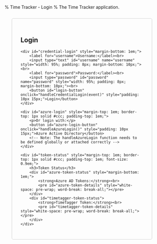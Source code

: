 % Time Tracker - Login
% The Time Tracker application.

<div id="login-form" style="padding: 2em; border: 1px solid #ccc; border-radius: 5px; max-width: 400px; margin: 2em auto;">
    <h2>Login</h2>
    <p id="login-status" style="color: red;"></p>

    <div id="credential-login" style="margin-bottom: 1em;">
        <label for="username">Username:</label><br>
        <input type="text" id="username" name="username" style="width: 95%; padding: 8px; margin-bottom: 10px;"><br>
        <label for="password">Password:</label><br>
        <input type="password" id="password" name="password" style="width: 95%; padding: 8px; margin-bottom: 10px;"><br>
        <button id="login-button" onclick="handleCredentialLogin(event)" style="padding: 10px 15px;">Login</button>
    </div>

    <div id="azure-login" style="margin-top: 1em; border-top: 1px solid #ccc; padding-top: 1em;">
        <p>Or login with:</p>
        <button id="azure-login-button" onclick="handleAzureLogin()" style="padding: 10px 15px;">Azure Active Directory</button> 
        <!-- Note: The handleAzureLogin function needs to be defined globally or attached correctly -->
    </div>

    <div id="token-status" style="margin-top: 1em; border-top: 1px solid #ccc; padding-top: 1em; font-size: 0.9em;">
        <h3>Token Status</h3>
        <div id="azure-token-status" style="margin-bottom: 1em;">
            <strong>Azure AD Tokens:</strong><br>
            <pre id="azure-token-details" style="white-space: pre-wrap; word-break: break-all;"></pre>
        </div>
        <div id="timetagger-token-status">
            <strong>TimeTagger Token:</strong><br>
            <pre id="timetagger-token-details" style="white-space: pre-wrap; word-break: break-all;"></pre>
        </div>
    </div>
</div>

<script>
// Remove placeholder window variables - config will come from API
// window.AZURE_CLIENT_ID = '{{ timetagger_azure_client_id }}';
// window.AZURE_TENANT_ID = '{{ timetagger_azure_tenant_id }}';
// window.AZURE_REDIRECT_URI = '{{ timetagger_azure_redirect_uri }}';
// window.AZURE_CLIENT_SECRET = '{{ timetagger_azure_client_secret }}';

// Azure AD auth handler class definition - MOVED TO TOP
class AzureAuthHandler {
    constructor(config) {
        this.config = config;
    }
    
    async login() {
        try {
            // Validate configuration
            if (!this.config.clientId) {
                throw new Error('Azure AD client ID is not configured');
            }
            if (!this.config.tenantId) {
                throw new Error('Azure AD tenant ID is not configured');
            }
            
            // Store the original page URL
            const originalPage = document.referrer || '/timetagger/app/';
            localStorage.setItem("azure_original_page", originalPage);
            
            // Generate state for CSRF protection
            const state = window.crypto.randomUUID();
            localStorage.setItem("azure_auth_state", state);
            
            // Build authorization URL
            const authUrl = `${this.config.authority}/oauth2/v2.0/authorize`;
            const params = {
                client_id: this.config.clientId,
                response_type: "code",
                redirect_uri: this.config.redirectUri,
                response_mode: "query",
                scope: this.config.scope,
                state: state
            };
            
            // Redirect to Azure AD login
            window.location.href = authUrl + "?" + Object.entries(params)
                .map(([k, v]) => `${k}=${encodeURIComponent(v)}`)
                .join("&");
            
        } catch (error) {
            console.error("Azure AD login failed:", error);
            updateStatus('Azure AD login failed: ' + error.message, 'error');
            throw error;
        }
    }
    
    async handleCallback(code, state) {
        console.log("Processing authorization code with state validation");
        
        // Check if the state matches
        const storedState = localStorage.getItem('azure_auth_state');
        console.log("State validation:", {
            receivedState: state,
            storedState: storedState,
            matches: state === storedState,
            hasStoredState: !!storedState
        });
        
        if (!code || !state) {
            console.error("handleCallback called without code or state argument", {
                hasCode: !!code,
                hasState: !!state
            });
            this.updateStatus('Azure AD authentication failed - missing params', 'error');
            return;
        }
        
        if (state !== storedState) {
            console.error("State mismatch - possible CSRF attack", {
                receivedState: state,
                storedState: storedState
            });
            this.updateStatus('Azure AD authentication failed - state mismatch', 'error');
            return;
        }
        
        try {
            console.log("Preparing to exchange code for tokens", {
                redirectUri: this.config.redirectUri,
                clientId: this.config.clientId,
                hasClientSecret: !!this.config.clientSecret,
                scope: this.config.scope,
                authority: this.config.authority
            });
            
            const tokenData = {
                code: code,
                redirect_uri: this.config.redirectUri,
                client_id: this.config.clientId,
                client_secret: this.config.clientSecret,
                scope: this.config.scope,
                grant_type: 'authorization_code'
            };
            
            console.log("Token exchange request payload:", {
                ...tokenData,
                client_secret: '[REDACTED]'
            });
            
            try {
                console.log("Sending token exchange request to:", '/timetagger/api/v2/token_exchange');
                const response = await fetch('/timetagger/api/v2/token_exchange', {
                    method: 'POST',
                    headers: {
                        'Content-Type': 'application/json'
                    },
                    body: JSON.stringify(tokenData)
                });
                
                console.log("Token exchange response:", {
                    status: response.status,
                    statusText: response.statusText,
                    headers: Object.fromEntries(response.headers)
                });
                
                if (!response.ok) {
                    const errorText = await response.text();
                    console.error("Token exchange failed:", {
                        status: response.status,
                        statusText: response.statusText,
                        error: errorText
                    });
                    this.updateStatus('Azure AD authentication failed - token exchange error', 'error');
                    return;
                }
                
                const tokens = await response.json();
                console.log("Token exchange successful", {
                    hasAccessToken: !!tokens.access_token,
                    hasIdToken: !!tokens.id_token,
                    hasRefreshToken: !!tokens.refresh_token,
                    expiresIn: tokens.expires_in
                });
                
                // Process and store tokens
                await this.processTokens(tokens);
                
            } catch (error) {
                console.error('Error during token exchange:', error);
                this.updateStatus('Azure AD authentication failed - error during token exchange', 'error');
                throw error;
            }
        } catch (error) {
            console.error('Error during callback processing:', error);
            this.updateStatus('Azure AD authentication failed - error during token exchange', 'error');
            throw error;
        }
    }

    // Process and store tokens received from the token exchange
    async processTokens(tokens) {
        console.log('Processing tokens from token exchange');
        
        // Store the tokens
        if (tokens.access_token) {
            localStorage.setItem('azure_access_token', tokens.access_token);
            console.log('Access token stored');
        }
        
        if (tokens.id_token) {
            localStorage.setItem('azure_id_token', tokens.id_token);
            console.log('ID token stored');
            
            // Parse user info from ID token
            try {
                const idTokenParts = tokens.id_token.split('.');
                const base64Url = idTokenParts[1];
                const base64 = base64Url.replace(/-/g, '+').replace(/_/g, '/');
                const padded = base64 + '==='.slice(0, (4 - base64.length % 4) % 4);
                const payload = JSON.parse(atob(padded));
                
                // Update token status
                await validateTokens();
                
                // Use the username from the ID token for TimeTagger authentication
                if (payload.preferred_username || payload.email) {
                    const username = payload.preferred_username || payload.email;
                    console.log('Using username from ID token:', username);
                    
                    // Authenticate with TimeTagger using the username and access token
                    await this.authenticateWithTimeTagger(username, tokens.access_token);
                } else {
                    console.error('No username or email found in ID token');
                    this.updateStatus('No username found in ID token', 'error');
                }
            } catch (error) {
                console.error('Error parsing ID token:', error);
                this.updateStatus('Error parsing ID token', 'error');
            }
        }
        
        if (tokens.refresh_token) {
            localStorage.setItem('azure_refresh_token', tokens.refresh_token);
            console.log('Refresh token stored');
        }
        
        if (tokens.expires_in) {
            const expiresAt = Date.now() + (tokens.expires_in * 1000);
            localStorage.setItem('azure_token_expires_at', expiresAt.toString());
            console.log(`Token expiration set: ${new Date(expiresAt).toLocaleString()}`);
        }
        
        // Clean up state after successful authentication
        localStorage.removeItem('azure_auth_state');
    }

    // Authenticate with TimeTagger using username from Azure AD
    async authenticateWithTimeTagger(username, accessToken) {
        console.log(`Authenticating with TimeTagger as: ${username}`);
        
        try {
            // Base64 encode the auth info
            const authInfo = {
                method: 'azure',
                username: username,
                access_token: accessToken
            };
            
            const authInfoStr = JSON.stringify(authInfo);
            const authInfoBase64 = btoa(authInfoStr);
            
            console.log('Sending authentication request to TimeTagger');
            
            // Send authentication request
            const response = await fetch('/timetagger/api/v2/bootstrap_authentication', {
                method: 'POST',
                body: authInfoBase64
            });
            
            if (!response.ok) {
                const errorText = await response.text();
                console.error(`TimeTagger authentication failed: ${errorText}`);
                this.updateStatus('TimeTagger authentication failed', 'error');
                return;
            }
            
            const data = await response.json();
            
            if (data && data.token) {
                console.log('TimeTagger authentication successful, token received');
                
                // Store the token using tools.js
                if (typeof window.tools?.set_auth_info_from_token === 'function') {
                    window.tools.set_auth_info_from_token(data.token);
                    console.log('Token stored successfully');
                    
                    // Update status and redirect
                    this.updateStatus('Authentication successful, redirecting...', 'success');
                    
                    // Get the original page URL or default to the app page
                    const originalPage = localStorage.getItem('azure_original_page') || '/timetagger/app/';
                    console.log(`Will redirect to: ${originalPage}`);
                    
                    // Clean up the original page from storage
                    localStorage.removeItem('azure_original_page');
                    
                    // Short delay to ensure token is stored and status is shown
                    setTimeout(() => {
                        console.log('Redirecting to:', originalPage);
                        window.location.href = originalPage;
                    }, 1000);
                } else {
                    console.error('tools.set_auth_info_from_token not available');
                    this.updateStatus('Error storing authentication token', 'error');
                }
            } else {
                console.error('No token received from TimeTagger');
                this.updateStatus('No token received from TimeTagger', 'error');
            }
        } catch (error) {
            console.error('Error during TimeTagger authentication:', error);
            this.updateStatus('Error during TimeTagger authentication', 'error');
        }
    }

    // Update status message with type (success, error, info)
    updateStatus(message, type = 'info') {
        console.log(`Status update (${type}): ${message}`);
        
        // Update the status element
        const statusEl = document.getElementById('status');
        if (statusEl) {
            statusEl.textContent = message;
            statusEl.className = type;
        }
        
        // Update token status elements based on type
        if (type === 'error') {
            const errorEl = document.getElementById('error-message');
            if (errorEl) {
                errorEl.textContent = message;
                errorEl.style.display = 'block';
            }
        }
    }
}

// Single azureConfig declaration with empty initial values
const azureConfig = {
    clientId: '',
    tenantId: '',
    redirectUri: '', // Will be set from backend config
    
    get authority() {
        if (!this.tenantId) {
            console.warn('Azure AD tenant ID is not configured.');
            return '';
        }
        return `https://login.microsoftonline.com/${this.tenantId}`;
    },
    get scope() {
        if (!this.clientId) {
            console.warn('Azure AD client ID is not configured.');
            return 'openid profile email';
        }
        return `openid profile email ${this.clientId}/.default`;
    }
};

// Azure AD auth handler - instantiate with initial empty config
const azureAuthHandler = new AzureAuthHandler(azureConfig);

// Log the initial (empty) config state
console.log("Azure Config Initial Structure:", azureConfig);

// Initialize on page load
window.addEventListener('load', async function() {
    const statusEl = document.getElementById('login-status');
    const credentialLoginButton = document.getElementById('login-button');
    const azureLoginSection = document.getElementById('azure-login');
    const azureLoginButton = document.getElementById('azure-login-button');

    // Hide Azure section initially
    if(azureLoginSection) azureLoginSection.style.display = 'none';

    try {
        if (statusEl) statusEl.textContent = 'Loading scripts and configuration...';
        
        // Load required scripts first
        await loadScriptSequentially([
            '/timetagger/app/tools.js',       
            '/timetagger/app/utils.js',      
            '/timetagger/app/dt.js',         
            '/timetagger/app/stores.js',     
            '/timetagger/app/dialogs.js',    
            '/timetagger/app/front.js'       
        ]);

        // Wait for scripts to initialize
        if (statusEl) statusEl.textContent = 'Initializing tools...';
        await waitForScripts();

        // Fetch public auth config from our new API endpoint
        if (statusEl) statusEl.textContent = 'Fetching authentication configuration...';
        try {
            const response = await fetch('/timetagger/api/v2/public_auth_config');
            if (!response.ok) {
                throw new Error(`Failed to fetch auth config: ${response.status} ${await response.text()}`);
            }
            
            const publicAuthConfig = await response.json();
            console.log("Public Auth Config fetched:", publicAuthConfig);
            
            // Update azureConfig with values from the API
            if (publicAuthConfig.azure_auth_enabled) {
                azureConfig.clientId = publicAuthConfig.azure_client_id;
                azureConfig.tenantId = publicAuthConfig.azure_tenant_id;
                azureConfig.redirectUri = publicAuthConfig.azure_redirect_uri;
                
                // Update UI for Azure login
                if (azureLoginSection) {
                    if (azureConfig.clientId && azureConfig.tenantId && azureConfig.redirectUri) {
                        azureLoginSection.style.display = 'block';
                        if (azureLoginButton) azureLoginButton.disabled = false;
                        console.log('Azure AD login enabled with config:', {
                            clientId: azureConfig.clientId,
                            tenantId: azureConfig.tenantId,
                            redirectUri: azureConfig.redirectUri
                        });
                    } else {
                        console.warn('Azure AD is enabled but configuration is incomplete:', publicAuthConfig);
                        azureLoginSection.innerHTML = '<p>Azure AD login is enabled but not fully configured.</p>';
                        azureLoginSection.style.display = 'block';
                    }
                }
            } else {
                console.log("Azure AD auth is disabled via backend config.");
                if (azureLoginSection) azureLoginSection.style.display = 'none';
            }
            
            if (statusEl) {
                statusEl.textContent = 'Configuration loaded successfully';
                setTimeout(() => { 
                    if (statusEl.textContent === 'Configuration loaded successfully') 
                        statusEl.textContent = ''; 
                }, 2000);
            }
            
        } catch (error) {
            console.error('Error fetching auth config:', error);
            if (statusEl) statusEl.textContent = `Failed to load auth configuration: ${error.message}`;
            if (azureLoginSection) azureLoginSection.style.display = 'none';
        }

        // --- Setup global login handlers --- 
        window.handleAzureLogin = async function() {
            if (!azureConfig.clientId || !azureConfig.tenantId) {
                 alert("Azure AD is not configured correctly.");
                 return;
            }
            try {
                // Use the globally defined azureAuthHandler instance (which now has updated config)
                await azureAuthHandler.login(); 
            } catch (error) {
                console.error('Login failed:', error);
                alert(`Login failed: ${error.message}`);
            }
        };

        // --- Handle potential Azure callback --- 
        const urlParams = new URLSearchParams(window.location.search);
        const initialCode = urlParams.get('code');
        const initialState = urlParams.get('state');
        const error = urlParams.get('error');
        const errorDescription = urlParams.get('error_description');

        console.log("Checking for Azure AD callback parameters:", {
            hasCode: !!initialCode,
            hasState: !!initialState,
            error,
            errorDescription,
            currentConfig: {
                clientId: azureConfig.clientId,
                tenantId: azureConfig.tenantId,
                redirectUri: azureConfig.redirectUri,
                authority: azureConfig.authority,
                scope: azureConfig.scope
            }
        });

        if (error) {
            console.error(`Azure AD Callback Error: ${error} - ${errorDescription}`);
            updateStatus(`Azure AD login failed: ${errorDescription || error}`, 'error');
        } else if (initialCode && initialState) {
            // Only handle callback if Azure AD is enabled according to public config
            if (publicAuthConfig?.azure_auth_enabled && azureConfig.clientId && azureConfig.tenantId) {
                console.log("Processing Azure AD callback with config:", {
                    clientId: azureConfig.clientId,
                    tenantId: azureConfig.tenantId,
                    redirectUri: azureConfig.redirectUri,
                    authority: azureConfig.authority
                });
                
                if (statusEl) statusEl.textContent = 'Processing Azure AD login...';
                if (azureLoginButton) azureLoginButton.disabled = true;
                if (credentialLoginButton) credentialLoginButton.disabled = true;
                
                try {
                    // Process callback - handler uses updated azureConfig
                    await azureAuthHandler.handleCallback(initialCode, initialState);
                } catch (error) {
                    console.error("Error during Azure AD callback processing:", error);
                    if (statusEl) statusEl.textContent = `Azure AD login failed: ${error.message}`;
                    // Re-enable buttons on error
                    if (azureLoginButton) azureLoginButton.disabled = false;
                    if (credentialLoginButton) credentialLoginButton.disabled = false;
                }
            } else {
                console.warn("Callback detected but Azure AD is not properly configured:", {
                    enabled: publicAuthConfig?.azure_auth_enabled,
                    hasClientId: !!azureConfig.clientId,
                    hasTenantId: !!azureConfig.tenantId,
                    config: azureConfig
                });
                updateStatus("Login callback ignored; Azure AD not properly configured.", "error");
            }
        } else {
            // Not in a callback state, enable buttons if needed
            console.log("Not in callback mode.");
            if (credentialLoginButton) credentialLoginButton.disabled = false;
            // Azure button enablement is handled above based on publicAuthConfig
        }

    } catch (error) {
        console.error('Initialization failed:', error);
        if (statusEl) {
            statusEl.textContent = `Failed to initialize: ${error.message}. Please check console.`;
        }
        // Ensure buttons are usable if init fails
        if (credentialLoginButton) credentialLoginButton.disabled = false; 
        if (azureLoginButton) azureLoginButton.disabled = false; // Consider context
    }
});

// Function to load scripts sequentially
async function loadScriptSequentially(scripts) {
    for (const script of scripts) {
        try {
            console.log('Loading script:', script);
            await new Promise((resolve, reject) => {
                const scriptEl = document.createElement('script');
                scriptEl.src = script;
                scriptEl.onload = () => {
                    console.log('Successfully loaded:', script);
                    resolve();
                };
                scriptEl.onerror = (event) => {
                    console.error('Failed to load script:', script, event);
                    reject(new Error(`Failed to load script: ${script} (${event.type})`));
                };
                document.head.appendChild(scriptEl);
            });
            
            // Add a small delay after loading dt.js to ensure it's initialized
            if (script.includes('dt.js')) {
                await new Promise(resolve => setTimeout(resolve, 200));
            }
        } catch (error) {
            console.error('Script loading error:', error);
            const statusEl = document.getElementById('status');
            if (statusEl) {
                statusEl.textContent = `Failed to load script: ${error.message}`;
            }
            throw error;
        }
    }
}

// Function to check if scripts are loaded
async function waitForScripts() {
    // Wait for tools to be available
    let attempts = 0;
    while (!window.tools && attempts < 50) {
        await new Promise(resolve => setTimeout(resolve, 100));
        attempts++;
    }
    if (!window.tools) {
        throw new Error('Failed to initialize tools');
    }
}

// Function to check token status - KEPT FOR NOW, BUT NOT CALLED ON LOAD
function checkTokenStatus() {
    console.log('Checking token status...');
    
    // Check Azure AD tokens
    const azureTokenStatusEl = document.getElementById('azure-token-status');
    const loginButton = document.querySelector('.azure-login-button');
    const azureAccessToken = localStorage.getItem("azure_access_token");
    const azureIdToken = localStorage.getItem("azure_id_token");
    const azureRefreshToken = localStorage.getItem("azure_refresh_token");
    const azureTokenExpiresAt = localStorage.getItem("azure_token_expires_at");
    
    // Check TimeTagger token first
    const ttTokenStatusEl = document.getElementById('tt-token-status');
    let ttToken = null;
    try {
        if (window.tools && typeof window.tools.get_auth_info === 'function') {
            ttToken = window.tools.get_auth_info();
            console.log('TimeTagger token:', ttToken ? 'Present' : 'Missing');
            if (ttToken) {
                console.log('Token details:', ttToken);
                ttTokenStatusEl.textContent = '✓ TimeTagger Authenticated';
                ttTokenStatusEl.className = 'token-status authenticated';
                // If we have a valid TimeTagger token, redirect to app
                window.location.href = '/timetagger/app/';
                return; // Exit early as we're redirecting
            }
        }
    } catch (error) {
        console.error('Error getting TimeTagger token:', error);
    }
    
    // If we're still here, TimeTagger is not authenticated
    if (ttTokenStatusEl) {
        ttTokenStatusEl.textContent = '✗ TimeTagger Not authenticated';
        ttTokenStatusEl.className = 'token-status not-authenticated';
    }
    
    // If we have a code in the URL, we're in the callback process
    const isCallback = window.location.search.includes('code=');
    
    if (isCallback) {
        azureTokenStatusEl.textContent = '⏳ Processing Azure AD login...';
        azureTokenStatusEl.className = 'token-status processing';
        if (loginButton) loginButton.disabled = true;
        return;
    }
    
    // Check Azure AD token status
    if (azureAccessToken && azureIdToken) {
        // Check if tokens are expired
        let tokenStatus = '✓ Azure AD Authenticated';
        let tokensValid = true;
        
        if (azureTokenExpiresAt) {
            const expiresAt = parseInt(azureTokenExpiresAt, 10);
            const now = Date.now();
            if (expiresAt < now) {
                tokenStatus += ' (Tokens expired)';
                tokensValid = false;
            } else {
                const minutesRemaining = Math.floor((expiresAt - now) / (1000 * 60));
                tokenStatus += ` (Expires in ${minutesRemaining} minutes)`;
            }
        }
        
        azureTokenStatusEl.textContent = tokenStatus;
        azureTokenStatusEl.className = tokensValid ? 'token-status authenticated' : 'token-status not-authenticated';
        
        // Only disable the button if both Azure AD and TimeTagger are authenticated
        if (loginButton) {
            loginButton.disabled = false;
            loginButton.title = tokensValid ? 'Click to complete TimeTagger authentication' : 'Click to login with Azure AD';
        }
    } else {
        azureTokenStatusEl.textContent = '✗ Azure AD Not authenticated';
        azureTokenStatusEl.className = 'token-status not-authenticated';
        if (loginButton) {
            loginButton.disabled = false;
            loginButton.title = 'Click to login with Azure AD';
        }
    }
}

// Helper function to log to both console and debug display
function debugLog(message, type = 'info') {
    // Log to console
    console.log(message);
    
    // Log to debug display
    const debugOutput = document.getElementById('debug-output');
    if (debugOutput) {
        const entry = document.createElement('div');
        entry.className = `debug-entry ${type}`;
        entry.textContent = `${new Date().toISOString().slice(11, 23)} [${type.toUpperCase()}] ${message}`;
        debugOutput.appendChild(entry);
        
        // Auto-scroll to bottom
        debugOutput.scrollTop = debugOutput.scrollHeight;
        
        // Show debug container if hidden
        const debugContainer = document.getElementById('debug-container');
        if (debugContainer) {
            debugContainer.style.display = 'block';
        }
    }
}

// Add local login handler
async function handleLocalLogin() {
    try {
        const username = document.getElementById('local-username').value.trim();
        const password = document.getElementById('local-password').value.trim();
        
        if (!username || !password) {
            const statusEl = document.getElementById('status');
            if (statusEl) statusEl.textContent = 'Please enter both username and password';
            return;
        }
        
        // Base64 encode the auth info for local login
        const authInfo = {
            method: 'usernamepassword',
            username: username,
            password: password
        };
        const authInfoStr = JSON.stringify(authInfo);
        const authInfoBase64 = btoa(authInfoStr);
        
        console.log('Sending local authentication request');
        
        // Send authentication request
        const response = await fetch('/timetagger/api/v2/bootstrap_authentication', {
            method: 'POST',
            body: authInfoBase64
        });
        
        if (!response.ok) {
            const errorText = await response.text();
            console.error(`Local authentication failed: ${errorText}`);
            const statusEl = document.getElementById('status');
            if (statusEl) statusEl.textContent = 'Local authentication failed: Invalid credentials';
            return;
        }
        
        const data = await response.json();
        
        if (data && data.token) {
            console.log('Local authentication successful');
            
            // Store the token using tools.js
            if (typeof window.tools?.set_auth_info_from_token === 'function') {
                window.tools.set_auth_info_from_token(data.token);
                console.log('Token stored successfully');
                
                // Redirect to app
                window.location.href = '/timetagger/app/';
            } else {
                console.error('tools.set_auth_info_from_token not available');
                const statusEl = document.getElementById('status');
                if (statusEl) statusEl.textContent = 'Error storing authentication token';
            }
        }
    } catch (error) {
        console.error('Local login failed:', error);
        const statusEl = document.getElementById('status');
        if (statusEl) statusEl.textContent = `Local login failed: ${error.message}`;
    }
}

// Function to toggle local login form visibility
function toggleLocalLoginForm() {
    const form = document.getElementById('local-login-form');
    if (form.style.display === 'none' || !form.style.display) {
        form.style.display = 'block';
    } else {
        form.style.display = 'none';
    }
}

// Handle logout message
function showLogoutMessage() {
    const urlParams = new URLSearchParams(window.location.search);
    const message = urlParams.get('message');
    
    if (message === 'logged_out') {
        const messageDiv = document.createElement('div');
        messageDiv.className = 'status-message success';
        messageDiv.innerHTML = '<i class="fas fa-check-circle"></i> You have been successfully logged out.';
        
        // Insert at the top of the content
        const content = document.querySelector('#main-content');
        content.insertBefore(messageDiv, content.firstChild);
        
        // Remove the message parameter from URL
        const newUrl = window.location.pathname;
        window.history.replaceState({}, document.title, newUrl);
        
        // Fade out the message after 5 seconds
        setTimeout(() => {
            messageDiv.style.opacity = '0';
            setTimeout(() => messageDiv.remove(), 1000);
        }, 5000);
    }
}

// Call this when the page loads
window.addEventListener('load', showLogoutMessage);

// Ensure tools.js is loaded or provide a placeholder if needed
window.tools = window.tools || {
    set_auth_info_from_token: function(token) {
        localStorage.setItem('timetagger_auth_token', token);
        console.log("Auth token stored in localStorage (placeholder).");
    }
};

// Helper function to update status messages
function updateStatus(message, type = 'info') {
    const statusEl = document.getElementById('login-status');
    statusEl.style.color = type === 'error' ? 'red' : type === 'success' ? 'green' : 'black';
    statusEl.textContent = message;
    
    // Validate tokens after status update
    validateTokens();
}

// --- Credential Login Handler ---
async function handleCredentialLogin(event) {
    event.preventDefault();
    
    const username = document.getElementById('username').value;
    const password = document.getElementById('password').value;
    
    if (!username || !password) {
        updateStatus('Please enter both username and password', 'error');
        return;
    }
    
    const loginData = {
        method: 'usernamepassword',
        username: username,
        password: password
    };
    
    try {
        const response = await fetch('/timetagger/api/v2/bootstrap_authentication', {
            method: 'POST',
            headers: { 'content-type': 'application/json' },
            body: JSON.stringify(loginData)
        });
        
        if (!response.ok) {
            throw new Error(`Login failed: ${response.statusText}`);
        }
        
        const data = await response.json();
        localStorage.setItem('timetagger_auth_token', data.token);
        localStorage.setItem('timetagger_auth_info', JSON.stringify({
            method: 'usernamepassword',
            username: username
        }));
        
        updateStatus('Successfully logged in', 'success');
        validateTokens(); // Validate tokens after successful login
        setTimeout(() => {
            window.location.href = '/timetagger/app';
        }, 1000);
    } catch (error) {
        console.error('Login error:', error);
        updateStatus(`Login failed: ${error.message}`, 'error');
        validateTokens(); // Validate tokens even after error
    }
}

// Add token validation function
async function validateTokens() {
    const tokenStatusDiv = document.getElementById('token-status');
    const azureStatusPre = document.getElementById('azure-token-status');
    const timetaggerStatusPre = document.getElementById('timetagger-token-status');
    
    tokenStatusDiv.style.display = 'block';
    
    // Check Azure AD tokens
    let azureStatus = [];
    try {
        const azureIdToken = localStorage.getItem('azure_id_token');
        const azureAccessToken = localStorage.getItem('azure_access_token');
        
        if (azureIdToken) {
            try {
                const [, payload] = azureIdToken.split('.');
                const decodedPayload = JSON.parse(atob(payload));
                azureStatus.push('ID Token:');
                azureStatus.push(`- Username: ${decodedPayload.preferred_username || 'N/A'}`);
                azureStatus.push(`- Name: ${decodedPayload.name || 'N/A'}`);
                azureStatus.push(`- Expires: ${new Date(decodedPayload.exp * 1000).toLocaleString()}`);
                azureStatus.push(`- Valid: ${Date.now() < decodedPayload.exp * 1000 ? 'Yes' : 'No (Expired)'}`);
            } catch (e) {
                azureStatus.push(`Error parsing ID Token: ${e.message}`);
            }
        } else {
            azureStatus.push('ID Token: Not found');
        }
        
        azureStatus.push('\nAccess Token:');
        if (azureAccessToken) {
            try {
                const [, payload] = azureAccessToken.split('.');
                const decodedPayload = JSON.parse(atob(payload));
                azureStatus.push('- Present: Yes');
                azureStatus.push(`- Expires: ${new Date(decodedPayload.exp * 1000).toLocaleString()}`);
                azureStatus.push(`- Valid: ${Date.now() < decodedPayload.exp * 1000 ? 'Yes' : 'No (Expired)'}`);
            } catch (e) {
                azureStatus.push(`Error parsing Access Token: ${e.message}`);
            }
        } else {
            azureStatus.push('- Not found');
        }
    } catch (e) {
        azureStatus.push(`Error checking Azure tokens: ${e.message}`);
    }
    azureStatusPre.textContent = azureStatus.join('\n');
    
    // Check TimeTagger token
    let ttStatus = [];
    try {
        const ttToken = localStorage.getItem('timetagger_auth_token');
        const ttAuthInfo = localStorage.getItem('timetagger_auth_info');
        
        if (ttToken) {
            try {
                const [, payload] = ttToken.split('.');
                const decodedPayload = JSON.parse(atob(payload));
                ttStatus.push('Token:');
                ttStatus.push(`- Username: ${decodedPayload.username || 'N/A'}`);
                ttStatus.push(`- Admin: ${decodedPayload.is_admin ? 'Yes' : 'No'}`);
                ttStatus.push(`- Expires: ${new Date(decodedPayload.exp * 1000).toLocaleString()}`);
                ttStatus.push(`- Valid: ${Date.now() < decodedPayload.exp * 1000 ? 'Yes' : 'No (Expired)'}`);
            } catch (e) {
                ttStatus.push(`Error parsing Token: ${e.message}`);
            }
        } else {
            ttStatus.push('Token: Not found');
        }
        
        ttStatus.push('\nAuth Info:');
        if (ttAuthInfo) {
            try {
                const authInfo = JSON.parse(ttAuthInfo);
                ttStatus.push(`- Method: ${authInfo.method || 'N/A'}`);
                ttStatus.push(`- Username: ${authInfo.username || 'N/A'}`);
            } catch (e) {
                ttStatus.push(`Error parsing Auth Info: ${e.message}`);
            }
        } else {
            ttStatus.push('- Not found');
        }
    } catch (e) {
        ttStatus.push(`Error checking TimeTagger token: ${e.message}`);
    }
    timetaggerStatusPre.textContent = ttStatus.join('\n');
}

// Add to the script section
window.addEventListener('load', async () => {
    console.log('Page loaded, validating tokens...');
    await validateTokens();
    
    // Check URL for callback parameters
    const urlParams = new URLSearchParams(window.location.search);
    const code = urlParams.get('code');
    const state = urlParams.get('state');
    
    if (code && state) {
        console.log('Found callback parameters, handling Azure AD callback...');
        try {
            // Get Azure config
            const response = await fetch('/timetagger/api/v2/public_auth_config');
            if (!response.ok) {
                throw new Error('Failed to get Azure AD configuration');
            }
            const config = await response.json();
            
            // Initialize Azure auth handler
            const azureAuth = new AzureAuthHandler({
                clientId: config.azure_client_id,
                tenantId: config.azure_tenant_id,
                redirectUri: config.azure_redirect_uri,
                clientSecret: config.azure_client_secret,
                authority: config.azure_instance || 'https://login.microsoftonline.com/' + config.azure_tenant_id,
                scope: 'openid profile email'
            });
            
            // Handle the callback
            await azureAuth.handleCallback(code, state);
        } catch (error) {
            console.error('Error handling Azure AD callback:', error);
            updateStatus('Failed to handle Azure AD callback: ' + error.message, 'error');
        }
    }
});

</script>

<div id="debug-container" style="display: none;">
    <div id="debug-output"></div>
</div>

<style>
#debug-container {
    margin-top: 20px;
    padding: 10px;
    background: #f5f5f5;
    border-radius: 4px;
}

#debug-output {
    max-height: 200px;
    overflow-y: auto;
    font-family: monospace;
    font-size: 12px;
    white-space: pre-wrap;
}

.debug-entry {
    padding: 2px 5px;
    border-bottom: 1px solid #ddd;
}

.debug-entry.error {
    color: #d13438;
    background: #fff3f3;
}

.debug-entry.success {
    color: #107c10;
    background: #e6f7e6;
}

.login-container {
    max-width: 400px;
    margin: 100px auto;
    padding: 20px;
    text-align: center;
    background: white;
    border-radius: 8px;
    box-shadow: 0 2px 4px rgba(0,0,0,0.1);
}

.error-message {
    color: #d13438;
    background-color: #fff3f3;
    padding: 10px;
    margin: 10px 0;
    border-radius: 4px;
    border: 1px solid #d13438;
    font-size: 14px;
    display: none;
}

.error-message:not(:empty) {
    display: block;
}

button {
    background-color: #0078d4;
    color: white;
    border: none;
    padding: 12px 24px;
    border-radius: 4px;
    cursor: pointer;
    font-size: 16px;
    margin-top: 20px;
    transition: background-color 0.2s;
}

button:hover:not(:disabled) {
    background-color: #106ebe;
}

button:active:not(:disabled) {
    background-color: #005a9e;
}

button:disabled {
    background-color: #ccc;
    cursor: not-allowed;
}

#status {
    margin: 20px 0;
    color: #666;
    font-size: 14px;
}

.token-status-container {
    margin-top: 15px;
    display: flex;
    flex-direction: column;
    gap: 10px;
}

.token-status {
    padding: 10px;
    border-radius: 4px;
    font-size: 14px;
    display: flex;
    align-items: center;
    justify-content: center;
}

.token-status.authenticated {
    background-color: #e6f3ff;
    color: #0078d4;
    border: 1px solid #0078d4;
}

.token-status.not-authenticated {
    background-color: #fff3f3;
    color: #d13438;
    border: 1px solid #d13438;
}

.token-status.processing {
    background-color: #fff3e0;
    color: #f57c00;
    border: 1px solid #f57c00;
}

.token-status.success {
    background-color: #e6f7e6;
    color: #107c10;
    border: 1px solid #107c10;
}

.token-status.error {
    background-color: #fff3f3;
    color: #d13438;
    border: 1px solid #d13438;
}

h1 {
    color: #333;
    margin-bottom: 30px;
}

.login-buttons {
    display: flex;
    flex-direction: column;
    gap: 10px;
    margin-top: 20px;
}

.azure-login-button {
    background-color: #0078d4;
}

.local-login-button {
    background-color: #107c10;
}

.local-login-button:hover:not(:disabled) {
    background-color: #0b5a0b;
}

.local-login-button:active:not(:disabled) {
    background-color: #094509;
}

.local-login-form {
    margin-top: 20px;
    padding: 20px;
    background: #f9f9f9;
    border-radius: 4px;
    border: 1px solid #ddd;
    display: flex;
    flex-direction: column;
    gap: 10px;
}

.local-login-form input {
    padding: 10px;
    border: 1px solid #ddd;
    border-radius: 4px;
    font-size: 14px;
}

.local-login-form input:focus {
    border-color: #107c10;
    outline: none;
}

.local-login-submit {
    background-color: #107c10;
    color: white;
    border: none;
    padding: 10px;
    border-radius: 4px;
    cursor: pointer;
    font-size: 14px;
    margin-top: 10px;
}

.local-login-submit:hover:not(:disabled) {
    background-color: #0b5a0b;
}

.local-login-submit:active:not(:disabled) {
    background-color: #094509;
}

.status-message {
    margin: 1em 0;
    padding: 1em;
    border-radius: 4px;
    text-align: center;
    transition: opacity 1s;
}

.status-message.success {
    background-color: #e8f5e9;
    color: #2e7d32;
    border: 1px solid #c8e6c9;
}

.status-message i {
    margin-right: 0.5em;
}

.token-status {
    margin: 20px 0;
    padding: 15px;
    border: 1px solid #ddd;
    border-radius: 4px;
    background-color: #f9f9f9;
}

.token-status h3 {
    margin: 0 0 15px 0;
    color: #333;
}

.token-section {
    margin-bottom: 15px;
}

.token-section h4 {
    margin: 0 0 10px 0;
    color: #666;
}

.token-section pre {
    margin: 0;
    padding: 10px;
    background-color: #fff;
    border: 1px solid #eee;
    border-radius: 3px;
    white-space: pre-wrap;
    word-wrap: break-word;
    font-family: monospace;
    font-size: 12px;
    line-height: 1.4;
}
</style>

